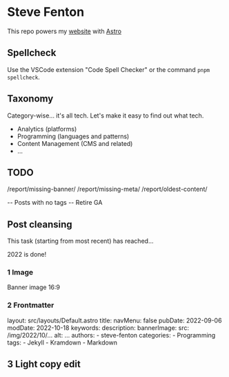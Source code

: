 # Steve Fenton

This repo powers my [website](https://stevefenton.co.uk) with [Astro](https://astro.build)

## Spellcheck

Use the VSCode extension "Code Spell Checker" or the command `pnpm spellcheck`.

## Taxonomy

Category-wise... it's all tech. Let's make it easy to find out what tech.

- Analytics (platforms)
- Programming (languages and patterns)
- Content Management (CMS and related)
- ...

## TODO

/report/missing-banner/
/report/missing-meta/
/report/oldest-content/



-- Posts with no tags
-- Retire GA

## Post cleansing

This task (starting from most recent) has reached...

2022 is done!

### 1 Image

Banner image 16:9

### 2 Frontmatter

layout: src/layouts/Default.astro
title: 
navMenu: false
pubDate: 2022-09-06
modDate: 2022-10-18
keywords: 
description: 
bannerImage:
    src: /img/2022/10/...
    alt: ...
authors:
    - steve-fenton
categories:
    - Programming
tags:
    - Jekyll
    - Kramdown
    - Markdown

## 3 Light copy edit